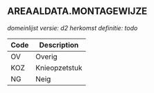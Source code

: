 ## AREAALDATA.MONTAGEWIJZE

*domeinlijst versie: d2* *herkomst definitie: todo*

 |Code |Description	|
|	---	|	---	|
| OV | Overig |
| KOZ | Knieopzetstuk |
| NG | Neig |
